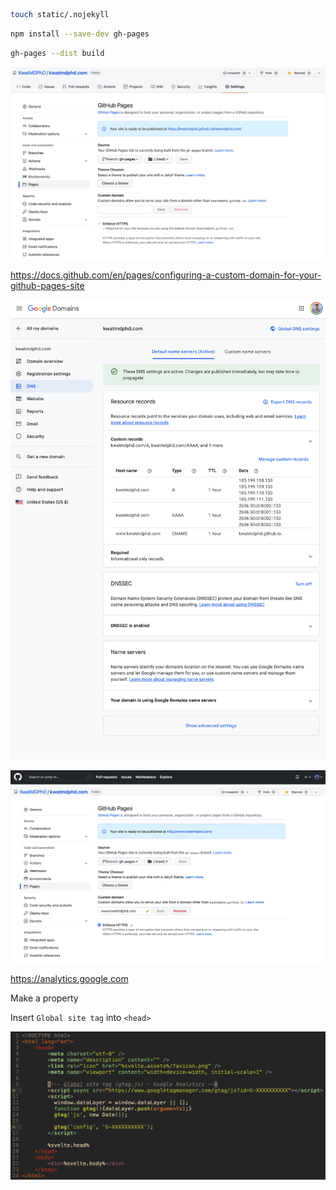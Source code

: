 ```bash
touch static/.nojekyll
```

```bash
npm install --save-dev gh-pages
```

```bash
gh-pages --dist build
```

![](media/preferences.png)

https://docs.github.com/en/pages/configuring-a-custom-domain-for-your-github-pages-site

![](media/dns.png)

![](media/domain.png)

https://analytics.google.com

Make a property

Insert `Global site tag` into `<head>`

![](media/google_analytics.png)
